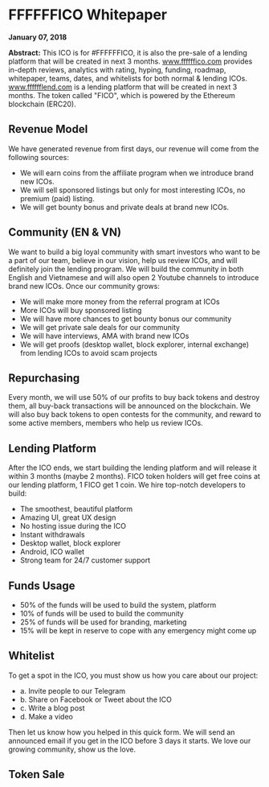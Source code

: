 <h1>FFFFFFICO Whitepaper</h1>

<strong>January 07, 2018</strong>

<strong>Abstract:</strong> This ICO is for #FFFFFFICO, it is also the pre-sale of a lending platform that will be created in next 3 months. <a target="_blank" href="https://www.ffffffico.com">www.ffffffico.com</a> provides in-depth reviews, analytics with rating, hyping, funding, roadmap, whitepaper, teams, dates, and whitelists for both normal & lending ICOs. <a target="_blank" href="https://www.fffffflend.com">www.fffffflend.com</a> is a lending platform that will be created in next 3 months. The token called "FICO", which is powered by the Ethereum blockchain (ERC20).

<h2>Revenue Model</h2>

We have generated revenue from first days, our revenue will come from the following sources: 

<ul>
  <li>We will earn coins from the affiliate program when we introduce brand new ICOs.</li>
  <li>We will sell sponsored listings but only for most interesting ICOs, no premium (paid) listing.</li>
  <li>We will get bounty bonus and private deals at brand new ICOs.</li>
</ul>

<h2>Community (EN & VN)</h2>

We want to build a big loyal community with smart investors who want to be a part of our team, believe in our vision, help us review ICOs, and will definitely join the lending program. We will build the community in both English and Vietnamese and will also open 2 Youtube channels to introduce brand new ICOs. Once our community grows:
<ul>
  <li>We will make more money from the referral program at ICOs</li>
  <li>More ICOs will buy sponsored listing</li>
  <li>We will have more chances to get bounty bonus our community</li>
  <li>We will get private sale deals for our community</li>
  <li>We will have interviews, AMA with brand new ICOs</li>
  <li>We will get proofs (desktop wallet, block explorer, internal exchange) from lending ICOs to avoid scam projects</li>
</ul>

<h2>Repurchasing</h2>

Every month, we will use 50% of our profits to buy back tokens and destroy them, all buy-back transactions will be announced on the blockchain. We will also buy back tokens to open contests for the community, and reward to some active members, members who help us review ICOs.

<h2>Lending Platform</h2>

After the ICO ends, we start building the lending platform and will release it within 3 months (maybe 2 months). FICO token holders will get free coins at our lending platform, 1 FICO get 1 coin. We hire top-notch developers to build:

<ul>
  <li>The smoothest, beautiful platform</li>
  <li>Amazing UI, great UX design</li>
  <li>No hosting issue during the ICO</li>
  <li>Instant withdrawals</li>
  <li>Desktop wallet, block explorer</li>
  <li>Android, ICO wallet</li>
  <li>Strong team for 24/7 customer support</li>
</ul>

<h2>Funds Usage</h2>

<ul>
  <li>50% of the funds will be used to build the system, platform</li>
  <li>10% of funds will be used to build the community</li>
  <li>25% of funds will be used for branding, marketing</li>
  <li>15% will be kept in reserve to cope with any emergency might come up</li>
</ul>

<h2>Whitelist</h2>

To get a spot in the ICO, you must show us how you care about our project:

<ul>
  <li>a. Invite people to our Telegram</li>
  <li>b. Share on Facebook or Tweet about the ICO</li>
  <li>c. Write a blog post</li>
  <li>d. Make a video</li>
</ul>
Then let us know how you helped in this quick form. We will send an announced email if you get in the ICO before 3 days it starts. We love our growing community, show us the love.

<h2>Token Sale</h2>
